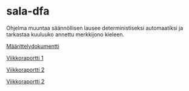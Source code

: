 # sala-dfa

Ohjelma muuntaa säännöllisen lausee deterministiseksi automaatiksi ja tarkastaa kuuluuko annettu merkkijono kieleen.

[Määrittelydokumentti](https://github.com/wathenro/sala-dfa/blob/main/Dokumentit/maaritteludokumentti.md)

[Viikkoraportti 1](https://github.com/wathenro/sala-dfa/blob/main/Dokumentit/viikkoraportti1.md)

[Viikkoraportti 2](https://github.com/wathenro/sala-dfa/blob/main/Dokumentit/viikkoraportti2.md)

[Viikkoraportti 2](https://github.com/wathenro/sala-dfa/blob/main/Dokumentit/viikkoraportti3.md)
